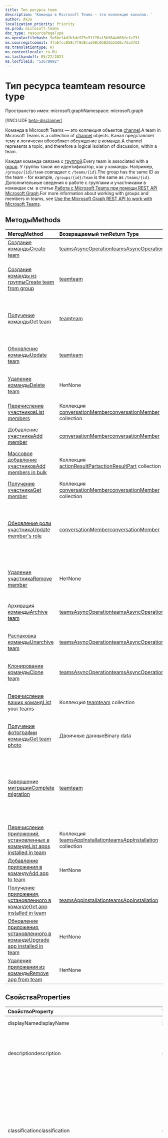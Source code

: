 ```yaml
---
title: Тип ресурса team
description: 'Команда в Microsoft Teams — это коллекция каналов. '
author: AkJo
localization_priority: Priority
ms.prod: microsoft-teams
doc_type: resourcePageType
ms.openlocfilehash: 9a6be14dfb3de975e51f76a15b964a068fefe731
ms.sourcegitcommit: 4fa6fcc058c7f8d8cad58c0b82db23d6c7da37d2
ms.translationtype: HT
ms.contentlocale: ru-RU
ms.lasthandoff: 05/27/2021
ms.locfileid: "52679892"
---
```

# <a name="team-resource-type"></a><span data-ttu-id="814e9-103">Тип ресурса team</span><span class="sxs-lookup"><span data-stu-id="814e9-103">team resource type</span></span>

<span data-ttu-id="814e9-104">Пространство имен: microsoft.graph</span><span class="sxs-lookup"><span data-stu-id="814e9-104">Namespace: microsoft.graph</span></span>

[!INCLUDE [beta-disclaimer](../../includes/beta-disclaimer.md)]

<span data-ttu-id="814e9-105">Команда в Microsoft Teams — это коллекция объектов [channel](channel.md).</span><span class="sxs-lookup"><span data-stu-id="814e9-105">A team in Microsoft Teams is a collection of [channel](channel.md) objects.</span></span> <span data-ttu-id="814e9-106">Канал представляет тему и логически обособляет обсуждение в команде.</span><span class="sxs-lookup"><span data-stu-id="814e9-106">A channel represents a topic, and therefore a logical isolation of discussion, within a team.</span></span>

<span data-ttu-id="814e9-107">Каждая команда связана с [группой](../resources/group.md).</span><span class="sxs-lookup"><span data-stu-id="814e9-107">Every team is associated with a [group](../resources/group.md).</span></span> <span data-ttu-id="814e9-108">У группы такой же идентификатор, как у команды. Например, `/groups/{id}/team` совпадает с `/teams/{id}`.</span><span class="sxs-lookup"><span data-stu-id="814e9-108">The group has the same ID as the team - for example, `/groups/{id}/team` is the same as `/teams/{id}`.</span></span> <span data-ttu-id="814e9-109">Дополнительные сведения о работе с группами и участниками в командах см. в статье [Работа с Microsoft Teams при помощи REST API Microsoft Graph](teams-api-overview.md).</span><span class="sxs-lookup"><span data-stu-id="814e9-109">For more information about working with groups and members in teams, see [Use the Microsoft Graph REST API to work with Microsoft Teams](teams-api-overview.md).</span></span>

## <a name="methods"></a><span data-ttu-id="814e9-110">Методы</span><span class="sxs-lookup"><span data-stu-id="814e9-110">Methods</span></span>

| <span data-ttu-id="814e9-111">Метод</span><span class="sxs-lookup"><span data-stu-id="814e9-111">Method</span></span>       | <span data-ttu-id="814e9-112">Возвращаемый тип</span><span class="sxs-lookup"><span data-stu-id="814e9-112">Return Type</span></span>  |<span data-ttu-id="814e9-113">Описание</span><span class="sxs-lookup"><span data-stu-id="814e9-113">Description</span></span>|
|:---------------|:--------|:----------|
|[<span data-ttu-id="814e9-114">Создание команды</span><span class="sxs-lookup"><span data-stu-id="814e9-114">Create team</span></span>](../api/team-post.md) | [<span data-ttu-id="814e9-115">teamsAsyncOperation</span><span class="sxs-lookup"><span data-stu-id="814e9-115">teamsAsyncOperation</span></span>](teamsasyncoperation.md) | <span data-ttu-id="814e9-116">Создание команды с нуля.</span><span class="sxs-lookup"><span data-stu-id="814e9-116">Create a team from scratch.</span></span> |
|[<span data-ttu-id="814e9-117">Создание команды из группы</span><span class="sxs-lookup"><span data-stu-id="814e9-117">Create team from group</span></span>](../api/team-put-teams.md) | [<span data-ttu-id="814e9-118">team</span><span class="sxs-lookup"><span data-stu-id="814e9-118">team</span></span>](team.md) | <span data-ttu-id="814e9-119">Создание команды или добавление команды в существующую группу.</span><span class="sxs-lookup"><span data-stu-id="814e9-119">Create a new team, or add a team to an existing group.</span></span>|
|[<span data-ttu-id="814e9-120">Получение команды</span><span class="sxs-lookup"><span data-stu-id="814e9-120">Get team</span></span>](../api/team-get.md) | [<span data-ttu-id="814e9-121">team</span><span class="sxs-lookup"><span data-stu-id="814e9-121">team</span></span>](team.md) | <span data-ttu-id="814e9-122">Получение свойств и связей указанной команды.</span><span class="sxs-lookup"><span data-stu-id="814e9-122">Retrieve the properties and relationships of the specified team.</span></span>|
|[<span data-ttu-id="814e9-123">Обновление команды</span><span class="sxs-lookup"><span data-stu-id="814e9-123">Update team</span></span>](../api/team-update.md) | [<span data-ttu-id="814e9-124">team</span><span class="sxs-lookup"><span data-stu-id="814e9-124">team</span></span>](team.md) |<span data-ttu-id="814e9-125">Обновление свойств указанной команды.</span><span class="sxs-lookup"><span data-stu-id="814e9-125">Update the properties of the specified team.</span></span> |
|[<span data-ttu-id="814e9-126">Удаление команды</span><span class="sxs-lookup"><span data-stu-id="814e9-126">Delete team</span></span>](../api/group-delete.md) | <span data-ttu-id="814e9-127">Нет</span><span class="sxs-lookup"><span data-stu-id="814e9-127">None</span></span> |<span data-ttu-id="814e9-128">Удаление команды и ее связанной группы.</span><span class="sxs-lookup"><span data-stu-id="814e9-128">Delete the team and its associated group.</span></span> |
|[<span data-ttu-id="814e9-129">Перечисление участников</span><span class="sxs-lookup"><span data-stu-id="814e9-129">List members</span></span>](../api/team-list-members.md)|<span data-ttu-id="814e9-130">Коллекция [conversationMember](../resources/conversationmember.md)</span><span class="sxs-lookup"><span data-stu-id="814e9-130">[conversationMember](../resources/conversationmember.md) collection</span></span>|<span data-ttu-id="814e9-131">Получение списка участников группы.</span><span class="sxs-lookup"><span data-stu-id="814e9-131">Get the list of members in the team.</span></span>|
|[<span data-ttu-id="814e9-132">Добавление участника</span><span class="sxs-lookup"><span data-stu-id="814e9-132">Add member</span></span>](../api/team-post-members.md)|[<span data-ttu-id="814e9-133">conversationMember</span><span class="sxs-lookup"><span data-stu-id="814e9-133">conversationMember</span></span>](../resources/conversationmember.md)|<span data-ttu-id="814e9-134">Добавление нового участника в группу.</span><span class="sxs-lookup"><span data-stu-id="814e9-134">Add a new member to the team.</span></span>|
|[<span data-ttu-id="814e9-135">Массовое добавление участников</span><span class="sxs-lookup"><span data-stu-id="814e9-135">Add members in bulk</span></span>](../api/conversationmembers-add.md)|<span data-ttu-id="814e9-136">Коллекция [actionResultPart](../resources/actionresultpart.md)</span><span class="sxs-lookup"><span data-stu-id="814e9-136">[actionResultPart](../resources/actionresultpart.md) collection</span></span>|<span data-ttu-id="814e9-137">Добавление нескольких участников в команду одним запросом.</span><span class="sxs-lookup"><span data-stu-id="814e9-137">Add multiple members to the team in a single request.</span></span>|
|[<span data-ttu-id="814e9-138">Получение участника</span><span class="sxs-lookup"><span data-stu-id="814e9-138">Get member</span></span>](../api/team-get-members.md) | <span data-ttu-id="814e9-139">Коллекция [conversationMember](conversationmember.md)</span><span class="sxs-lookup"><span data-stu-id="814e9-139">[conversationMember](conversationmember.md) collection</span></span> | <span data-ttu-id="814e9-140">Получение участника группы.</span><span class="sxs-lookup"><span data-stu-id="814e9-140">Get a member in the team.</span></span>|
|[<span data-ttu-id="814e9-141">Обновление роли участника</span><span class="sxs-lookup"><span data-stu-id="814e9-141">Update member's role</span></span>](../api/team-update-members.md)|[<span data-ttu-id="814e9-142">conversationMember</span><span class="sxs-lookup"><span data-stu-id="814e9-142">conversationMember</span></span>](../resources/conversationmember.md)|<span data-ttu-id="814e9-143">Перевод пользователя из категории участников в категорию владельцев или наоборот, из категории владельцев в категорию обычных участников.</span><span class="sxs-lookup"><span data-stu-id="814e9-143">Change a member to an owner or back to a regular member.</span></span>|
|[<span data-ttu-id="814e9-144">Удаление участника</span><span class="sxs-lookup"><span data-stu-id="814e9-144">Remove member</span></span>](../api/team-delete-members.md)|<span data-ttu-id="814e9-145">Нет</span><span class="sxs-lookup"><span data-stu-id="814e9-145">None</span></span>|<span data-ttu-id="814e9-146">Удаление существующего участника из группы.</span><span class="sxs-lookup"><span data-stu-id="814e9-146">Remove an existing member from the team.</span></span>|
|[<span data-ttu-id="814e9-147">Архивация команды</span><span class="sxs-lookup"><span data-stu-id="814e9-147">Archive team</span></span>](../api/team-archive.md) | [<span data-ttu-id="814e9-148">teamsAsyncOperation</span><span class="sxs-lookup"><span data-stu-id="814e9-148">teamsAsyncOperation</span></span>](../resources/teamsasyncoperation.md) |<span data-ttu-id="814e9-149">Перевод команды в состояние только для чтения.</span><span class="sxs-lookup"><span data-stu-id="814e9-149">Put the team in a read-only state.</span></span> |
|[<span data-ttu-id="814e9-150">Распаковка команды</span><span class="sxs-lookup"><span data-stu-id="814e9-150">Unarchive team</span></span>](../api/team-unarchive.md) | [<span data-ttu-id="814e9-151">teamsAsyncOperation</span><span class="sxs-lookup"><span data-stu-id="814e9-151">teamsAsyncOperation</span></span>](../resources/teamsasyncoperation.md) |<span data-ttu-id="814e9-152">Восстановление команды в состояние чтения и записи.</span><span class="sxs-lookup"><span data-stu-id="814e9-152">Restore the team to a read-write state.</span></span> |
|[<span data-ttu-id="814e9-153">Клонирование команды</span><span class="sxs-lookup"><span data-stu-id="814e9-153">Clone team</span></span>](../api/team-clone.md) | [<span data-ttu-id="814e9-154">teamsAsyncOperation</span><span class="sxs-lookup"><span data-stu-id="814e9-154">teamsAsyncOperation</span></span>](../resources/teamsasyncoperation.md) |<span data-ttu-id="814e9-155">Копирование команды и ее связанной группы.</span><span class="sxs-lookup"><span data-stu-id="814e9-155">Copy the team and its associated group.</span></span> |
|[<span data-ttu-id="814e9-156">Перечисление ваших команд</span><span class="sxs-lookup"><span data-stu-id="814e9-156">List your teams</span></span>](../api/user-list-joinedteams.md) | <span data-ttu-id="814e9-157">Коллекция [team](team.md)</span><span class="sxs-lookup"><span data-stu-id="814e9-157">[team](team.md) collection</span></span> | <span data-ttu-id="814e9-158">Перечисление команд, в которых вы являетесь участником.</span><span class="sxs-lookup"><span data-stu-id="814e9-158">List the teams you are a member of.</span></span> |
|[<span data-ttu-id="814e9-159">Получение фотографии команды</span><span class="sxs-lookup"><span data-stu-id="814e9-159">Get team photo</span></span>](../api/team-get-photo.md) | <span data-ttu-id="814e9-160">Двоичные данные</span><span class="sxs-lookup"><span data-stu-id="814e9-160">Binary data</span></span> | <span data-ttu-id="814e9-161">Вы можете получить фотографию (изображение) для команды.</span><span class="sxs-lookup"><span data-stu-id="814e9-161">Get the photo (picture) for a team.</span></span> |
|[<span data-ttu-id="814e9-162">Завершение миграции</span><span class="sxs-lookup"><span data-stu-id="814e9-162">Complete migration</span></span>](../api/team-completemigration.md)|[<span data-ttu-id="814e9-163">team</span><span class="sxs-lookup"><span data-stu-id="814e9-163">team</span></span>](team.md)| <span data-ttu-id="814e9-164">Удаление режима миграции из команды, после чего команда становится доступной для публикации и чтения сообщений пользователями.</span><span class="sxs-lookup"><span data-stu-id="814e9-164">Removes migration mode from the team and makes the team available to users to post and read messages.</span></span>|
|[<span data-ttu-id="814e9-165">Перечисление приложений, установленных в команде</span><span class="sxs-lookup"><span data-stu-id="814e9-165">List apps installed in team</span></span>](../api/team-list-installedapps.md) | <span data-ttu-id="814e9-166">Коллекция [teamsAppInstallation](teamsappinstallation.md)</span><span class="sxs-lookup"><span data-stu-id="814e9-166">[teamsAppInstallation](teamsappinstallation.md) collection</span></span> | <span data-ttu-id="814e9-167">Перечисление приложений, установленных в команде.</span><span class="sxs-lookup"><span data-stu-id="814e9-167">List apps installed in a team.</span></span>|
|[<span data-ttu-id="814e9-168">Добавление приложения в команду</span><span class="sxs-lookup"><span data-stu-id="814e9-168">Add app to team</span></span>](../api/team-post-installedapps.md) |<span data-ttu-id="814e9-169">Нет</span><span class="sxs-lookup"><span data-stu-id="814e9-169">None</span></span> | <span data-ttu-id="814e9-170">Добавление (установка) приложения в команду.</span><span class="sxs-lookup"><span data-stu-id="814e9-170">Add (install) an app to a team.</span></span>|
|[<span data-ttu-id="814e9-171">Получение приложения, установленного в команде</span><span class="sxs-lookup"><span data-stu-id="814e9-171">Get app installed in team</span></span>](../api/team-get-installedapps.md) | [<span data-ttu-id="814e9-172">teamsAppInstallation</span><span class="sxs-lookup"><span data-stu-id="814e9-172">teamsAppInstallation</span></span>](teamsappinstallation.md) | <span data-ttu-id="814e9-173">Получение указанного приложения, установленного в команде.</span><span class="sxs-lookup"><span data-stu-id="814e9-173">Get the specified app installed in a team.</span></span>|
|[<span data-ttu-id="814e9-174">Обновление приложения, установленного в команде</span><span class="sxs-lookup"><span data-stu-id="814e9-174">Upgrade app installed in team</span></span>](../api/team-teamsappinstallation-upgrade.md) | <span data-ttu-id="814e9-175">Нет</span><span class="sxs-lookup"><span data-stu-id="814e9-175">None</span></span> | <span data-ttu-id="814e9-176">Обновление приложения, установленного в команде, до последней версии.</span><span class="sxs-lookup"><span data-stu-id="814e9-176">Upgrade the app installed in a team to the latest version.</span></span>|
|[<span data-ttu-id="814e9-177">Удаление приложения из команды</span><span class="sxs-lookup"><span data-stu-id="814e9-177">Remove app from team</span></span>](../api/team-delete-installedapps.md) | <span data-ttu-id="814e9-178">Нет</span><span class="sxs-lookup"><span data-stu-id="814e9-178">None</span></span> | <span data-ttu-id="814e9-179">Удаление приложения из команды.</span><span class="sxs-lookup"><span data-stu-id="814e9-179">Remove (uninstall) an app from a team.</span></span>|

## <a name="properties"></a><span data-ttu-id="814e9-180">Свойства</span><span class="sxs-lookup"><span data-stu-id="814e9-180">Properties</span></span>

| <span data-ttu-id="814e9-181">Свойство</span><span class="sxs-lookup"><span data-stu-id="814e9-181">Property</span></span> | <span data-ttu-id="814e9-182">Тип</span><span class="sxs-lookup"><span data-stu-id="814e9-182">Type</span></span> | <span data-ttu-id="814e9-183">Описание</span><span class="sxs-lookup"><span data-stu-id="814e9-183">Description</span></span> |
|:---------------|:--------|:----------|
|<span data-ttu-id="814e9-184">displayName</span><span class="sxs-lookup"><span data-stu-id="814e9-184">displayName</span></span>|<span data-ttu-id="814e9-185">string</span><span class="sxs-lookup"><span data-stu-id="814e9-185">string</span></span>| <span data-ttu-id="814e9-186">Имя команды.</span><span class="sxs-lookup"><span data-stu-id="814e9-186">The name of the team.</span></span> |
|<span data-ttu-id="814e9-187">description</span><span class="sxs-lookup"><span data-stu-id="814e9-187">description</span></span>|<span data-ttu-id="814e9-188">string</span><span class="sxs-lookup"><span data-stu-id="814e9-188">string</span></span>| <span data-ttu-id="814e9-189">Необязательное описание для команды.</span><span class="sxs-lookup"><span data-stu-id="814e9-189">An optional description for the team.</span></span> <span data-ttu-id="814e9-190">Максимальная длина: 1024 символа.</span><span class="sxs-lookup"><span data-stu-id="814e9-190">Maximum length: 1024 characters.</span></span> |
|<span data-ttu-id="814e9-191">classification</span><span class="sxs-lookup"><span data-stu-id="814e9-191">classification</span></span>|<span data-ttu-id="814e9-192">string</span><span class="sxs-lookup"><span data-stu-id="814e9-192">string</span></span>| <span data-ttu-id="814e9-193">Необязательная метка.</span><span class="sxs-lookup"><span data-stu-id="814e9-193">An optional label.</span></span> <span data-ttu-id="814e9-194">Обычно описывает конфиденциальность данных или работы команды.</span><span class="sxs-lookup"><span data-stu-id="814e9-194">Typically describes the data or business sensitivity of the team.</span></span> <span data-ttu-id="814e9-195">Должно соответствовать одному из предварительно настроенных наборов в каталоге клиента.</span><span class="sxs-lookup"><span data-stu-id="814e9-195">Must match one of a pre-configured set in the tenant's directory.</span></span> |
|<span data-ttu-id="814e9-196">specialization</span><span class="sxs-lookup"><span data-stu-id="814e9-196">specialization</span></span>|[<span data-ttu-id="814e9-197">teamSpecialization</span><span class="sxs-lookup"><span data-stu-id="814e9-197">teamSpecialization</span></span>](teamspecialization.md)| <span data-ttu-id="814e9-198">Необязательное свойство.</span><span class="sxs-lookup"><span data-stu-id="814e9-198">Optional.</span></span> <span data-ttu-id="814e9-199">Указывает, предназначена ли команда для определенного варианта использования.</span><span class="sxs-lookup"><span data-stu-id="814e9-199">Indicates whether the team is intended for a particular use case.</span></span>  <span data-ttu-id="814e9-200">У каждой специализации команды есть доступ к уникальным действиям и возможностям, предназначенным для своего варианта использования.</span><span class="sxs-lookup"><span data-stu-id="814e9-200">Each team specialization has access to unique behaviors and experiences targeted to its use case.</span></span> |
|<span data-ttu-id="814e9-201">visibility</span><span class="sxs-lookup"><span data-stu-id="814e9-201">visibility</span></span>|[<span data-ttu-id="814e9-202">teamVisibilityType</span><span class="sxs-lookup"><span data-stu-id="814e9-202">teamVisibilityType</span></span>](teamvisibilitytype.md)| <span data-ttu-id="814e9-p106">Видимость группы и команды. Значение по умолчанию — "общедоступно".</span><span class="sxs-lookup"><span data-stu-id="814e9-p106">The visibility of the group and team. Defaults to Public.</span></span> |
|<span data-ttu-id="814e9-205">funSettings</span><span class="sxs-lookup"><span data-stu-id="814e9-205">funSettings</span></span>|[<span data-ttu-id="814e9-206">teamFunSettings</span><span class="sxs-lookup"><span data-stu-id="814e9-206">teamFunSettings</span></span>](teamfunsettings.md) |<span data-ttu-id="814e9-207">Параметры для настройки использования Giphy, мемов и наклеек в команде.</span><span class="sxs-lookup"><span data-stu-id="814e9-207">Settings to configure use of Giphy, memes, and stickers in the team.</span></span>|
|<span data-ttu-id="814e9-208">guestSettings</span><span class="sxs-lookup"><span data-stu-id="814e9-208">guestSettings</span></span>|[<span data-ttu-id="814e9-209">teamGuestSettings</span><span class="sxs-lookup"><span data-stu-id="814e9-209">teamGuestSettings</span></span>](teamguestsettings.md) |<span data-ttu-id="814e9-210">Параметры для настройки того, могут ли гости создавать, изменять или удалять каналы в команде.</span><span class="sxs-lookup"><span data-stu-id="814e9-210">Settings to configure whether guests can create, update, or delete channels in the team.</span></span>|
|<span data-ttu-id="814e9-211">internalId</span><span class="sxs-lookup"><span data-stu-id="814e9-211">internalId</span></span> | <span data-ttu-id="814e9-212">string</span><span class="sxs-lookup"><span data-stu-id="814e9-212">string</span></span> | <span data-ttu-id="814e9-213">Уникальный идентификатор для команды, используемый в нескольких местах, например в журнале аудита или [API действий управления Office 365](/office/office-365-management-api/office-365-management-activity-api-reference).</span><span class="sxs-lookup"><span data-stu-id="814e9-213">A unique ID for the team that has been used in a few places such as the audit log/[Office 365 Management Activity API](/office/office-365-management-api/office-365-management-activity-api-reference).</span></span> |
|<span data-ttu-id="814e9-214">isArchived</span><span class="sxs-lookup"><span data-stu-id="814e9-214">isArchived</span></span>|<span data-ttu-id="814e9-215">Boolean</span><span class="sxs-lookup"><span data-stu-id="814e9-215">Boolean</span></span>|<span data-ttu-id="814e9-216">Находится ли команда в режиме только для чтения.</span><span class="sxs-lookup"><span data-stu-id="814e9-216">Whether this team is in read-only mode.</span></span> |
|<span data-ttu-id="814e9-217">memberSettings</span><span class="sxs-lookup"><span data-stu-id="814e9-217">memberSettings</span></span>|[<span data-ttu-id="814e9-218">teamMemberSettings</span><span class="sxs-lookup"><span data-stu-id="814e9-218">teamMemberSettings</span></span>](teammembersettings.md) |<span data-ttu-id="814e9-219">Параметры для настройки того, могут ли участники выполнять определенные действия, например создавать каналы и добавлять ботов в команде.</span><span class="sxs-lookup"><span data-stu-id="814e9-219">Settings to configure whether members can perform certain actions, for example, create channels and add bots, in the team.</span></span>|
|<span data-ttu-id="814e9-220">messagingSettings</span><span class="sxs-lookup"><span data-stu-id="814e9-220">messagingSettings</span></span>|[<span data-ttu-id="814e9-221">teamMessagingSettings</span><span class="sxs-lookup"><span data-stu-id="814e9-221">teamMessagingSettings</span></span>](teammessagingsettings.md) |<span data-ttu-id="814e9-222">Параметры для настройки обмена сообщениями и упоминаний в команде.</span><span class="sxs-lookup"><span data-stu-id="814e9-222">Settings to configure messaging and mentions in the team.</span></span>|
|<span data-ttu-id="814e9-223">discoverySettings</span><span class="sxs-lookup"><span data-stu-id="814e9-223">discoverySettings</span></span>|[<span data-ttu-id="814e9-224">teamDiscoverySettings</span><span class="sxs-lookup"><span data-stu-id="814e9-224">teamDiscoverySettings</span></span>](teamdiscoverysettings.md) |<span data-ttu-id="814e9-225">Параметры для настройки возможности обнаружения команды другими пользователями.</span><span class="sxs-lookup"><span data-stu-id="814e9-225">Settings to configure team discoverability by others.</span></span>|
|<span data-ttu-id="814e9-226">webUrl</span><span class="sxs-lookup"><span data-stu-id="814e9-226">webUrl</span></span>|<span data-ttu-id="814e9-227">string (только для чтения)</span><span class="sxs-lookup"><span data-stu-id="814e9-227">string (readonly)</span></span> | <span data-ttu-id="814e9-228">Гиперссылка, ведущая к команде в клиенте Microsoft Teams.</span><span class="sxs-lookup"><span data-stu-id="814e9-228">A hyperlink that will go to the team in the Microsoft Teams client.</span></span> <span data-ttu-id="814e9-229">Это URL-адрес, получаемый при щелчке правой кнопкой мыши по команде в клиенте Microsoft Teams и выборе пункта **Получить ссылку на команду**.</span><span class="sxs-lookup"><span data-stu-id="814e9-229">This is the URL that you get when you right-click a team in the Microsoft Teams client and select **Get link to team**.</span></span> <span data-ttu-id="814e9-230">Этот URL-адрес должен обрабатываться как непрозрачный BLOB-объект и не должен анализироваться.</span><span class="sxs-lookup"><span data-stu-id="814e9-230">This URL should be treated as an opaque blob, and not parsed.</span></span> |
|<span data-ttu-id="814e9-231">classSettings</span><span class="sxs-lookup"><span data-stu-id="814e9-231">classSettings</span></span>|[<span data-ttu-id="814e9-232">teamClassSettings</span><span class="sxs-lookup"><span data-stu-id="814e9-232">teamClassSettings</span></span>](teamclasssettings.md) |<span data-ttu-id="814e9-233">Настройка параметров класса.</span><span class="sxs-lookup"><span data-stu-id="814e9-233">Configure settings of a class.</span></span> <span data-ttu-id="814e9-234">Доступна только в том случае, если команда представляет класс.</span><span class="sxs-lookup"><span data-stu-id="814e9-234">Available only when the team represents a class.</span></span>|
|<span data-ttu-id="814e9-235">isMembershipLimitedToOwners</span><span class="sxs-lookup"><span data-stu-id="814e9-235">isMembershipLimitedToOwners</span></span>|<span data-ttu-id="814e9-236">Boolean</span><span class="sxs-lookup"><span data-stu-id="814e9-236">Boolean</span></span>|<span data-ttu-id="814e9-237">Если присвоено значение `true`, команда в настоящее время находится в состоянии участия только для владельцев команды и недоступна другим участникам, например учащимся.</span><span class="sxs-lookup"><span data-stu-id="814e9-237">If set to `true`, the team is currently in the owner-only team membership state and not accessible by other team members, such as students.</span></span>|
|<span data-ttu-id="814e9-238">createdDateTime</span><span class="sxs-lookup"><span data-stu-id="814e9-238">createdDateTime</span></span>|<span data-ttu-id="814e9-239">dateTimeOffset</span><span class="sxs-lookup"><span data-stu-id="814e9-239">dateTimeOffset</span></span>|<span data-ttu-id="814e9-240">Метка времени создания команды.</span><span class="sxs-lookup"><span data-stu-id="814e9-240">Timestamp at which the team was created.</span></span>|

### <a name="instance-attributes"></a><span data-ttu-id="814e9-241">Атрибуты экземпляра</span><span class="sxs-lookup"><span data-stu-id="814e9-241">Instance attributes</span></span>

<span data-ttu-id="814e9-p109">Атрибуты экземпляра — это свойства с особым поведением. Эти свойства — временные и а) определяют поведение выполнения службы; или б) предоставляют краткосрочные значения свойств, например URL-адрес скачивания элемента, у которого истекает срок действия.</span><span class="sxs-lookup"><span data-stu-id="814e9-p109">Instance attributes are properties with special behaviors. These properties are temporary and either a) define behavior the service should perform or b) provide short-term property values, like a download URL for an item that expires.</span></span>

| <span data-ttu-id="814e9-244">Имя свойства</span><span class="sxs-lookup"><span data-stu-id="814e9-244">Property name</span></span>| <span data-ttu-id="814e9-245">Тип</span><span class="sxs-lookup"><span data-stu-id="814e9-245">Type</span></span>   | <span data-ttu-id="814e9-246">Описание</span><span class="sxs-lookup"><span data-stu-id="814e9-246">Description</span></span>
|:-----------------------|:-------|:-------------------------|
|<span data-ttu-id="814e9-247">@microsoft.graph.teamCreationMode</span><span class="sxs-lookup"><span data-stu-id="814e9-247">@microsoft.graph.teamCreationMode</span></span>|<span data-ttu-id="814e9-248">Строка</span><span class="sxs-lookup"><span data-stu-id="814e9-248">string</span></span>|<span data-ttu-id="814e9-249">Указывает, что команда находится в состоянии миграции и в настоящее время используется для миграции.</span><span class="sxs-lookup"><span data-stu-id="814e9-249">Indicates that the team is in migration state and is currently being used for migration purposes.</span></span> <span data-ttu-id="814e9-250">Принимает одно значение: `migration`.</span><span class="sxs-lookup"><span data-stu-id="814e9-250">It accepts one value: `migration`.</span></span> <span data-ttu-id="814e9-251">**Примечание**. В дальнейшем корпорация Майкрософт может потребовать у вас или ваших клиентов оплаты дополнительных сборов на основе количества импортированных данных.</span><span class="sxs-lookup"><span data-stu-id="814e9-251">**Note**: In the future, Microsoft may require you or your customers to pay additional fees based on the amount of data imported.</span></span>|

<span data-ttu-id="814e9-252">Пример запроса POST см. в разделе [Запрос (создание команды в состоянии миграции)](https://docs.microsoft.com/microsoftteams/platform/graph-api/import-messages/import-external-messages-to-teams).</span><span class="sxs-lookup"><span data-stu-id="814e9-252">For a POST request example, see [Request (create team in migration state)](https://docs.microsoft.com/microsoftteams/platform/graph-api/import-messages/import-external-messages-to-teams).</span></span>

## <a name="relationships"></a><span data-ttu-id="814e9-253">Связи</span><span class="sxs-lookup"><span data-stu-id="814e9-253">Relationships</span></span>

| <span data-ttu-id="814e9-254">Связь</span><span class="sxs-lookup"><span data-stu-id="814e9-254">Relationship</span></span> | <span data-ttu-id="814e9-255">Тип</span><span class="sxs-lookup"><span data-stu-id="814e9-255">Type</span></span> | <span data-ttu-id="814e9-256">Описание</span><span class="sxs-lookup"><span data-stu-id="814e9-256">Description</span></span> |
|:---------------|:--------|:----------|
|<span data-ttu-id="814e9-257">channels</span><span class="sxs-lookup"><span data-stu-id="814e9-257">channels</span></span>|<span data-ttu-id="814e9-258">Коллекция [channel](channel.md)</span><span class="sxs-lookup"><span data-stu-id="814e9-258">[channel](channel.md) collection</span></span>|<span data-ttu-id="814e9-259">Коллекция каналов и сообщений, связанных с командой.</span><span class="sxs-lookup"><span data-stu-id="814e9-259">The collection of channels & messages associated with the team.</span></span>|
|<span data-ttu-id="814e9-260">installedApps</span><span class="sxs-lookup"><span data-stu-id="814e9-260">installedApps</span></span>|<span data-ttu-id="814e9-261">[teamsAppInstallation](teamsappinstallation.md) collection</span><span class="sxs-lookup"><span data-stu-id="814e9-261">[teamsAppInstallation](teamsappinstallation.md) collection</span></span>|<span data-ttu-id="814e9-262">Приложения, установленные в команде.</span><span class="sxs-lookup"><span data-stu-id="814e9-262">The apps installed in this team.</span></span>|
|<span data-ttu-id="814e9-263">members</span><span class="sxs-lookup"><span data-stu-id="814e9-263">members</span></span>|<span data-ttu-id="814e9-264">Коллекция [conversationMember](../resources/conversationmember.md)</span><span class="sxs-lookup"><span data-stu-id="814e9-264">[conversationMember](../resources/conversationmember.md) collection</span></span>|<span data-ttu-id="814e9-265">Участники и владельцы команды.</span><span class="sxs-lookup"><span data-stu-id="814e9-265">Members and owners of the team.</span></span>|
|<span data-ttu-id="814e9-266">owners</span><span class="sxs-lookup"><span data-stu-id="814e9-266">owners</span></span>|[<span data-ttu-id="814e9-267">user</span><span class="sxs-lookup"><span data-stu-id="814e9-267">user</span></span>](user.md)| <span data-ttu-id="814e9-268">Список владельцев команды.</span><span class="sxs-lookup"><span data-stu-id="814e9-268">The list of this team's owners.</span></span> <span data-ttu-id="814e9-269">В настоящее время при создании группы с использованием разрешений для приложения необходимо указать только одного владельца.</span><span class="sxs-lookup"><span data-stu-id="814e9-269">Currently, when creating a team using application permissions, exactly one owner must be specified.</span></span> <span data-ttu-id="814e9-270">При использовании делегированных разрешений нельзя указать владельца (владельцем является текущий пользователь).</span><span class="sxs-lookup"><span data-stu-id="814e9-270">When using user delegated permissions, no owner can be specified (the current user is the owner).</span></span> <span data-ttu-id="814e9-271">Владельца необходимо указать в виде ИД объекта (GUID), а не имени участника-пользователя (UPN).</span><span class="sxs-lookup"><span data-stu-id="814e9-271">Owner must be specified as an object ID (GUID), not a UPN.</span></span> |
|<span data-ttu-id="814e9-272">operations</span><span class="sxs-lookup"><span data-stu-id="814e9-272">operations</span></span>|<span data-ttu-id="814e9-273">Коллекция [teamsAsyncOperation](teamsasyncoperation.md)</span><span class="sxs-lookup"><span data-stu-id="814e9-273">[teamsAsyncOperation](teamsasyncoperation.md) collection</span></span>| <span data-ttu-id="814e9-274">Асинхронные операции, которые выполнялись или выполняются для этой команды.</span><span class="sxs-lookup"><span data-stu-id="814e9-274">The async operations that ran or are running on this team.</span></span> | 
|<span data-ttu-id="814e9-275">photo;</span><span class="sxs-lookup"><span data-stu-id="814e9-275">photo</span></span>|[<span data-ttu-id="814e9-276">profilePhoto</span><span class="sxs-lookup"><span data-stu-id="814e9-276">profilePhoto</span></span>](../resources/profilephoto.md)|<span data-ttu-id="814e9-277">Фотография команды</span><span class="sxs-lookup"><span data-stu-id="814e9-277">The team photo.</span></span>|
|[<span data-ttu-id="814e9-278">primaryChannel</span><span class="sxs-lookup"><span data-stu-id="814e9-278">primaryChannel</span></span>](../api/team-get-primarychannel.md)|[<span data-ttu-id="814e9-279">channel</span><span class="sxs-lookup"><span data-stu-id="814e9-279">channel</span></span>](channel.md)| <span data-ttu-id="814e9-280">Общий канал для команды.</span><span class="sxs-lookup"><span data-stu-id="814e9-280">The general channel for the team.</span></span> | 
|<span data-ttu-id="814e9-281">schedule</span><span class="sxs-lookup"><span data-stu-id="814e9-281">schedule</span></span>|[<span data-ttu-id="814e9-282">schedule</span><span class="sxs-lookup"><span data-stu-id="814e9-282">schedule</span></span>](schedule.md)| <span data-ttu-id="814e9-283">Расписание смен для команды.</span><span class="sxs-lookup"><span data-stu-id="814e9-283">The schedule of shifts for this team.</span></span>|
|<span data-ttu-id="814e9-284">шаблон</span><span class="sxs-lookup"><span data-stu-id="814e9-284">template</span></span>|[<span data-ttu-id="814e9-285">teamsTemplate</span><span class="sxs-lookup"><span data-stu-id="814e9-285">teamsTemplate</span></span>](teamstemplate.md)| <span data-ttu-id="814e9-286">Шаблон, из которого создана команда.</span><span class="sxs-lookup"><span data-stu-id="814e9-286">The template this team was created from.</span></span> <span data-ttu-id="814e9-287">См. [доступные шаблоны](/MicrosoftTeams/get-started-with-teams-templates).</span><span class="sxs-lookup"><span data-stu-id="814e9-287">See [available templates](/MicrosoftTeams/get-started-with-teams-templates).</span></span> |

## <a name="json-representation"></a><span data-ttu-id="814e9-288">Представление в формате JSON</span><span class="sxs-lookup"><span data-stu-id="814e9-288">JSON representation</span></span>

<span data-ttu-id="814e9-289">Ниже указано представление ресурса в формате JSON.</span><span class="sxs-lookup"><span data-stu-id="814e9-289">The following is a JSON representation of the resource.</span></span>

><span data-ttu-id="814e9-290">**Примечание.** Если команда относится к типу class, к ней применяется свойство **classSettings**.</span><span class="sxs-lookup"><span data-stu-id="814e9-290">**Note:** If the team is of type class, a **classSettings** property is applied on the team.</span></span>

<!-- {
  "blockType": "resource",
  "@odata.type": "microsoft.graph.team",
  "baseType": "microsoft.graph.entity"
}-->

```json
{
  "guestSettings": {"@odata.type": "microsoft.graph.teamGuestSettings"},
  "memberSettings": {"@odata.type": "microsoft.graph.teamMemberSettings"},
  "messagingSettings": {"@odata.type": "microsoft.graph.teamMessagingSettings"},
  "funSettings": {"@odata.type": "microsoft.graph.teamFunSettings"},
  "discoverySettings": {"@odata.type": "microsoft.graph.teamDiscoverySettings"},
  "internalId": "string",
  "isArchived": false,
  "webUrl": "string (URL)",
  "displayName": "string",
  "description": "string",
  "classification": "string",
  "specialization": "string",
  "visibility": "string",
  "classSettings": {"@odata.type": "microsoft.graph.teamClassSettings"},
  "isMembershipLimitedToOwners":"boolean",
  "createdDateTime": "dateTimeOffset"
}
```

<!-- uuid: 8fcb5dbc-d5aa-4681-8e31-b001d5168d79
2015-10-25 14:57:30 UTC -->
<!--
{
  "type": "#page.annotation",
  "description": "team resource",
  "keywords": "",
  "section": "documentation",
  "tocPath": "",
  "suppressions": []
}
-->

## <a name="see-also"></a><span data-ttu-id="814e9-291">См. также</span><span class="sxs-lookup"><span data-stu-id="814e9-291">See also</span></span>

- [<span data-ttu-id="814e9-292">Работа с Microsoft Teams при помощи API Microsoft Graph</span><span class="sxs-lookup"><span data-stu-id="814e9-292">Use the Microsoft Graph API to work with Microsoft Teams</span></span>](teams-api-overview.md)
- [<span data-ttu-id="814e9-293">Создание группы с командой</span><span class="sxs-lookup"><span data-stu-id="814e9-293">Creating a group with a team</span></span>](/graph/teams-create-group-and-team)
- [<span data-ttu-id="814e9-294">Перечисление всех команд</span><span class="sxs-lookup"><span data-stu-id="814e9-294">List all teams</span></span>](/graph/teams-list-all-teams)


